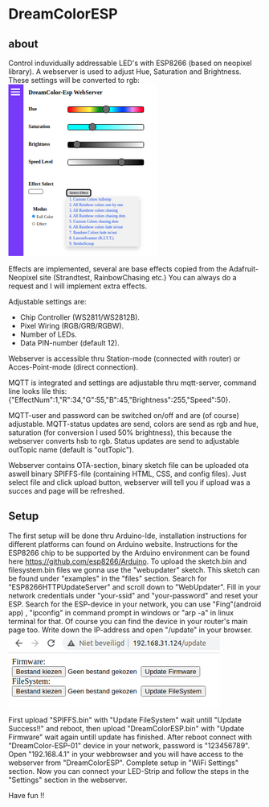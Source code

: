 # DreamColorESP
about
-----
Control induvidually addressable LED's with ESP8266 (based on neopixel library).
A webserver is used to adjust Hue, Saturation and Brightness. 
These settings will be converted to rgb:
![alt text](data/DreamColorIndex.png)

Effects are implemented, several are base effects copied from
the Adafruit-Neopixel site (Strandtest, RainbowChasing etc.)
You can always do a request and I will implement extra effects. 

Adjustable settings are:  

- Chip Controller (WS2811/WS2812B).
- Pixel Wiring (RGB/GRB/RGBW).
- Number of LEDs.
- Data PIN-number (default 12). 

Webserver is accessible thru Station-mode (connected with router) 
or Acces-Point-mode (direct connection).

MQTT is integrated and settings are adjustable thru mqtt-server,
command line looks lile this: 
{"EffectNum":1,"R":34,"G":55,"B":45,"Brightness":255,"Speed":50}.

MQTT-user and password can be switched on/off and are (of course)
adjustable.
MQTT-status updates are send, colors are send as rgb and hue, saturation
(for conversion I used 50% brightness), this because the webserver converts hsb 
to rgb. Status updates are send to adjustable outTopic name (default is "outTopic").

Webserver contains OTA-section, binary sketch file can be uploaded ota aswell
binary SPIFFS-file (containing HTML, CSS, and config files). Just select file
and click upload button, webserver will tell you if upload was a succes and page 
will be refreshed. 

Setup
-----
The first setup will be done thru Arduino-Ide, installation instructions for different 
platforms can found on Arduino website.
Instructions for the ESP8266 chip to be supported by the Arduino environment can be found 
here https://github.com/esp8266/Arduino.
To upload the sketch.bin and filesystem.bin files we gonna use the "webupdater" sketch.
This sketch can be found under "examples" in the "files" section. Search for "ESP8266HTTPUpdateServer"
and scroll down to "WebUpdater". Fill in your network credentials under "your-ssid" and "your-password"
and reset your ESP. Search for the ESP-device in your network, you can use "Fing"(android app)
, "ipconfig" in command prompt in windows or "arp -a" in linux terminal for that. Of course you can find 
the device in your router's main page too. Write down the IP-address and open "<IP-address>/update" in 
your browser.
![alt text](data/UpdateHtml.png)

First upload "SPIFFS.bin" with "Update FileSystem" wait untill "Update Success!!" and reboot, then 
upload "DreamColorESP.bin" with "Update Firmware" wait again untill update has finished. After reboot
connect with "DreamColor-ESP-01" device in your network, password is "123456789". Open "192.168.4.1" 
in your webbrowser and you will have access to the webserver from "DreamColorESP". Complete setup
in "WiFi Settings" section. Now you can connect your LED-Strip and follow the steps in the "Settings"
section in the webserver.

Have fun !!

